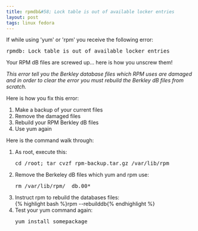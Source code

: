 ```yaml
---
title: rpmdb&#58; Lock table is out of available locker entries
layout: post
tags: linux fedora
---
```


If while using 'yum' or 'rpm' you receive the following error:
<pre lang="bash">rpmdb: Lock table is out of available locker entries</pre>

Your RPM dB files are screwed up... here is how you unscrew them!

<em>This error tell you the Berkley database files which RPM uses are damaged and in order to clear the error you must rebuild the Berkley dB files from scratch.</em>

Here is how you fix this error&#58;
<ol>
<li>Make a backup of  your current files</li>
<li>Remove the damaged files</li>
<li>Rebuild your RPM Berkley dB files</li>
<li>Use yum again</li></ol>

Here is the command walk through&#58;
<ol>
<li>As root, execute this:<br/><pre lang="bash">cd /root; tar cvzf rpm-backup.tar.gz /var/lib/rpm</pre></li>
<li>Remove the Berkeley dB files which yum and rpm use:<br/><pre lang="bash">rm /var/lib/rpm/__db.00*</pre></li>
<li>Instruct rpm to rebuild the databases files:<br/>{% highlight bash %}rpm --rebuilddb{% endhighlight %}</li>
<li>Test your yum command again:<br/><pre lang="bash">yum install somepackage</pre></li>
</ol>


